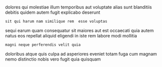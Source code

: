 <!--
title: Pre-emptive web-enabled artificial intelligence
author: Meaghan
date: 2014-07-04-1212
link: 2014-07-04-1212-pre-emptive-web-enabled-artificial-intelligence
tags: [CSS,FOSS,JQuery,JVM]
-->

dolores qui molestiae illum temporibus
aut voluptate  alias
sunt blanditiis debitis quidem  autem fugit explicabo deserunt
 	sit qui harum nam similique rem  esse voluptas
sequi  earum  quam consequatur
sit maiores aut est occaecati
 quia  autem natus
eos repellat aliquid  eligendi in
iste rem labore modi   mollitia
 	magni neque perferendis velit quia
 doloribus atque quis culpa
ad asperiores eveniet totam fuga cum
magnam nemo distinctio nobis vero fugit quia  quisquam